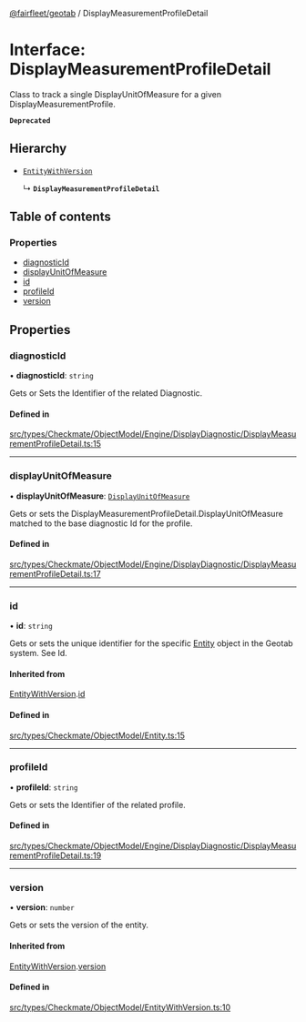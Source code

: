[@fairfleet/geotab](../README.md) / DisplayMeasurementProfileDetail

# Interface: DisplayMeasurementProfileDetail

Class to track a single DisplayUnitOfMeasure for a given DisplayMeasurementProfile.

**`Deprecated`**

## Hierarchy

- [`EntityWithVersion`](EntityWithVersion.md)

  ↳ **`DisplayMeasurementProfileDetail`**

## Table of contents

### Properties

- [diagnosticId](DisplayMeasurementProfileDetail.md#diagnosticid)
- [displayUnitOfMeasure](DisplayMeasurementProfileDetail.md#displayunitofmeasure)
- [id](DisplayMeasurementProfileDetail.md#id)
- [profileId](DisplayMeasurementProfileDetail.md#profileid)
- [version](DisplayMeasurementProfileDetail.md#version)

## Properties

### diagnosticId

• **diagnosticId**: `string`

Gets or Sets the Identifier of the related Diagnostic.

#### Defined in

[src/types/Checkmate/ObjectModel/Engine/DisplayDiagnostic/DisplayMeasurementProfileDetail.ts:15](https://github.com/fairfleet/geotab/blob/d57d931/src/types/Checkmate/ObjectModel/Engine/DisplayDiagnostic/DisplayMeasurementProfileDetail.ts#L15)

___

### displayUnitOfMeasure

• **displayUnitOfMeasure**: [`DisplayUnitOfMeasure`](DisplayUnitOfMeasure.md)

Gets or sets the DisplayMeasurementProfileDetail.DisplayUnitOfMeasure matched to the base diagnostic Id for the profile.

#### Defined in

[src/types/Checkmate/ObjectModel/Engine/DisplayDiagnostic/DisplayMeasurementProfileDetail.ts:17](https://github.com/fairfleet/geotab/blob/d57d931/src/types/Checkmate/ObjectModel/Engine/DisplayDiagnostic/DisplayMeasurementProfileDetail.ts#L17)

___

### id

• **id**: `string`

Gets or sets the unique identifier for the specific [Entity](Entity.md) object in the Geotab system. See Id.

#### Inherited from

[EntityWithVersion](EntityWithVersion.md).[id](EntityWithVersion.md#id)

#### Defined in

[src/types/Checkmate/ObjectModel/Entity.ts:15](https://github.com/fairfleet/geotab/blob/d57d931/src/types/Checkmate/ObjectModel/Entity.ts#L15)

___

### profileId

• **profileId**: `string`

Gets or sets the Identifier of the related profile.

#### Defined in

[src/types/Checkmate/ObjectModel/Engine/DisplayDiagnostic/DisplayMeasurementProfileDetail.ts:19](https://github.com/fairfleet/geotab/blob/d57d931/src/types/Checkmate/ObjectModel/Engine/DisplayDiagnostic/DisplayMeasurementProfileDetail.ts#L19)

___

### version

• **version**: `number`

Gets or sets the version of the entity.

#### Inherited from

[EntityWithVersion](EntityWithVersion.md).[version](EntityWithVersion.md#version)

#### Defined in

[src/types/Checkmate/ObjectModel/EntityWithVersion.ts:10](https://github.com/fairfleet/geotab/blob/d57d931/src/types/Checkmate/ObjectModel/EntityWithVersion.ts#L10)
